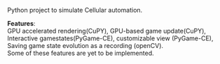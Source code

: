 Python project to simulate Cellular automation. <br>

<b>Features</b>:<br>
GPU accelerated rendering(CuPY), GPU-based game update(CuPY), Interactive gamestates(PyGame-CE), customizable view (PyGame-CE), Saving game state evolution as a recording (openCV).
<br>
Some of these features are yet to be implemented.